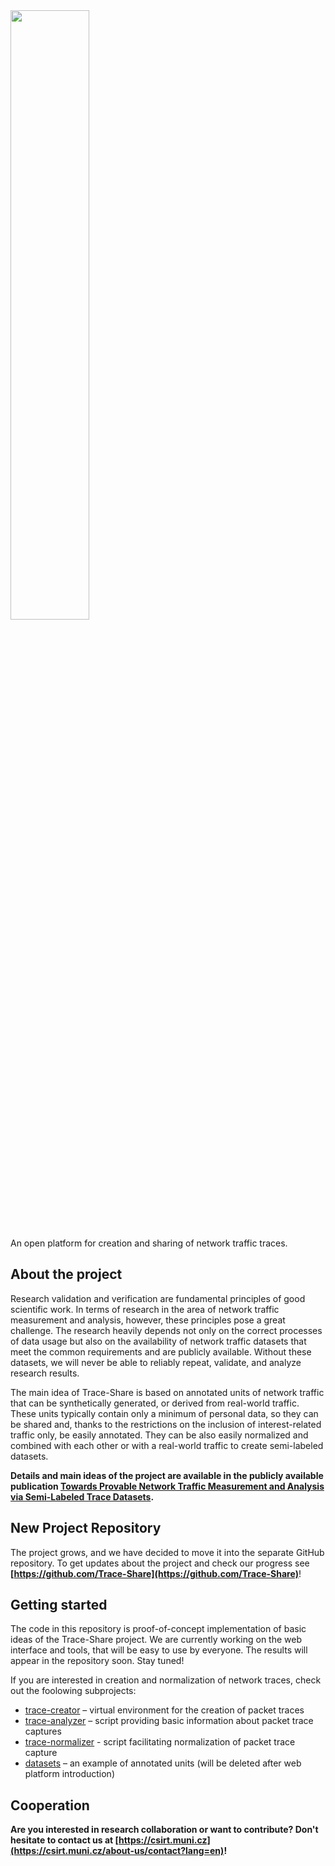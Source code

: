 <img src="https://is.muni.cz/www/325314/logo.png" width="50%"/>

An open platform for creation and sharing of network traffic traces.


## About the project

Research validation and verification are fundamental principles of good scientific work. In terms of research in the area of network traffic measurement and analysis, however, these principles pose a great challenge. The research heavily depends not only on the correct processes of data usage but also on the availability of network traffic datasets that meet the common requirements and are publicly available. Without these datasets, we will never be able to reliably repeat, validate, and analyze research results.

The main idea of Trace-Share is based on annotated units of network traffic that can be synthetically generated, or derived from real-world traffic. These units typically contain only a minimum of personal data, so they can be shared and, thanks to the restrictions on the inclusion of interest-related traffic only, be easily annotated. They can be also easily normalized and combined with each other or with a real-world traffic to create semi-labeled datasets.

**Details and main ideas of the project are available in the publicly available publication [Towards Provable Network Traffic Measurement and Analysis via Semi-Labeled Trace Datasets](https://doi.org/10.23919/TMA.2018.8506498).**


## New Project Repository

The project grows, and we have decided to move it into the separate GitHub repository. To get updates about the project and check our progress see **[https://github.com/Trace-Share](https://github.com/Trace-Share)**!  


## Getting started

The code in this repository is proof-of-concept implementation of basic ideas of the Trace-Share project. We are currently working on the web interface and tools, that will be easy to use by everyone. The results will appear in the repository soon. Stay tuned!

If you are interested in creation and normalization of network traces, check out the foolowing subprojects:
- [trace-creator](trace-creator) – virtual environment for the creation of packet traces
- [trace-analyzer](trace-analyzer) – script providing basic information about packet trace captures
- [trace-normalizer](trace-normalizer) - script facilitating normalization of packet trace capture
- [datasets](datasets) – an example of annotated units (will be deleted after web platform introduction)

## Cooperation

**Are you interested in research collaboration or want to contribute? Don't hesitate to contact us at [https://csirt.muni.cz](https://csirt.muni.cz/about-us/contact?lang=en)!**
